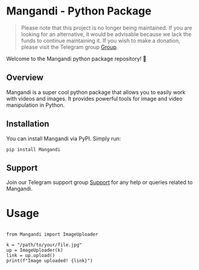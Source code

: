 # Mangandi - Python Package

>Please note that this project is no longer being maintained. If you are looking for an alternative, it would be advisable because we lack the funds to continue maintaining it. If you wish to make a donation, please visit the
Telegram group [Group](https://t.me/XBOTSUPPORTS).

Welcome to the Mangandi python package repository! 🐍

## Overview
Mangandi is a super cool python package that allows you to easily work with videos and images. It provides powerful tools for image and video manipulation in Python.

## Installation
You can install Mangandi via PyPI. Simply run:

```pip install Mangandi```

## Support
Join our Telegram support group [Support](https://t.me/XBOTSUPPORTS) for any help or queries related to Mangandi.

# Usage 

```

from Mangandi import ImageUploader

k = "/path/to/your/file.jpg"
up = ImageUploader(k)
link = up.upload()
print(f"Image uploaded! {link}")
```

